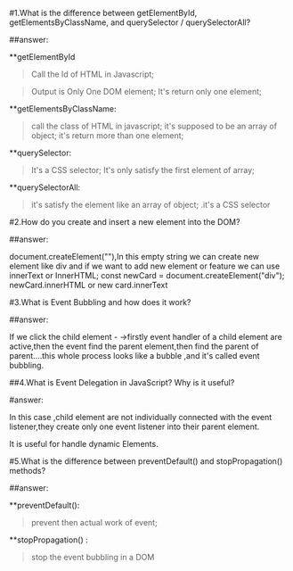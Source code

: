 #1.What is the difference between getElementById, getElementsByClassName, and querySelector / querySelectorAll?

##answer:

**getElementById
>Call the Id of HTML in Javascript;

>Output is Only One DOM element;
>It's return only one element;

**getElementsByClassName:
>call the class of HTML in javascript;
>it's supposed to be an array of object;
>it's return more than one element;

**querySelector:
>It's a CSS selector;
>It's only satisfy the first element of array;


**querySelectorAll:

>it's satisfy the element like an array of object;
.it's a CSS selector







#2.How do you create and insert a new element into the DOM?

##answer:

document.createElement(""),In this empty string we can create new element like div and if we want to add new element or feature we can use innerText or InnerHTML;
 const newCard = document.createElement("div");
       newCard.innerHTML or new card.innerText





#3.What is Event Bubbling and how does it work?

##answer:


If we click the child element -
->firstly event handler of a child element are active,then the event find the parent element,then find the parent of parent....this whole process looks like a bubble ,and it's called event bubbling.





##4.What is Event Delegation in JavaScript? Why is it useful?

#answer:



In this case ,child element are not individually connected with the event listener,they create only one event listener into their parent element.

It is useful for handle dynamic Elements.





#5.What is the difference between preventDefault() and stopPropagation() methods?

##answer:

**preventDefault():
>prevent then actual work of event;

**stopPropagation() :
>stop the event bubbling in a DOM
